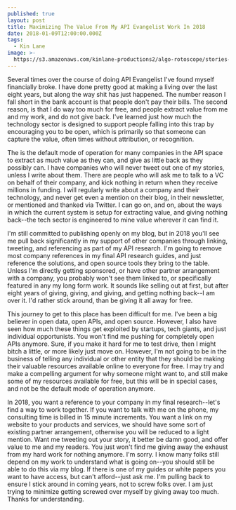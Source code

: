 ```yaml
---
published: true
layout: post
title: Maximizing The Value From My API Evangelist Work In 2018
date: 2018-01-09T12:00:00.000Z
tags:
  - Kin Lane
image: >-
  https://s3.amazonaws.com/kinlane-productions2/algo-rotoscope/stories-new/80_140_800_500_0_max_0_-5_-5.jpg
---
```

Several times over the course of doing API Evangelist I've found myself financially broke. I have done pretty good at making a living over the last eight years, but along the way shit has just happened. The number reason I fall short in the bank account is that people don't pay their bills. The second reason, is that I do way too much for free, and people extract value from me and my work, and do not give back. I've learned just how much the technology sector is designed to support people falling into this trap by encouraging you to be open, which is primarily so that someone can capture the value, often times without attribution, or recognition.

The is the default mode of operation for many companies in the API space to extract as much value as they can, and give as little back as they possibly can. I have companies who will never tweet out one of my stories, unless I write about them. There are people who will ask me to talk to a VC on behalf of their company, and kick nothing in return when they receive millions in funding. I will regularly write about a company and their technology, and never get even a mention on their blog, in their newsletter, or mentioned and thanked via Twitter. I can go on, and on, about the ways in which the current system is setup for extracting value, and giving nothing back--the tech sector is engineered to mine value wherever it can find it.

I'm still committed to publishing openly on my blog, but in 2018 you'll see me pull back significantly in my support of other companies through linking, tweeting, and referencing as part of my API research. I'm going to remove most company references in my final API research guides, and just reference the solutions, and open source tools they bring to the table. Unless I'm directly getting sponsored, or have other partner arrangement with a company, you probably won't see them linked to, or specifically featured in any my long form work. It sounds like selling out at first, but after eight years of giving, giving, and giving, and getting nothing back--I am over it. I'd rather stick around, than be giving it all away for free.

This journey to get to this place has been difficult for me. I've been a big believer in open data, open APIs, and open source. However, I also have seen how much these things get exploited by startups, tech giants, and just individual opportunists. You won't find me pushing for completely open APIs anymore. Sure, if you make it hard for me to test drive, then I might bitch a little, or more likely just move on. However, I'm not going to be in the business of telling any individual or other entity that they should be making their valuable resources available online to everyone for free. I may try and make a compelling argument for why someone might want to, and still make some of my resources available for free, but this will be in special cases, and not be the default mode of operation anymore.

In 2018, you want a reference to your company in my final research--let's find a way to work together. If you want to talk with me on the phone, my consulting time is billed in 15 minute increments. You want a link on my website to your products and services, we should have some sort of existing partner arrangement, otherwise you will be reduced to a light mention. Want me tweeting out your story, it better be damn good, and offer value to me and my readers. You just won't find me giving away the exhaust from my hard work for nothing anymore. I'm sorry. I know many folks still depend on my work to understand what is going on--you should still be able to do this via my blog. If there is one of my guides or white papers you want to have access, but can't afford--just ask me. I'm pulling back to ensure I stick around in coming years, not to screw folks over. I am just trying to minimize getting screwed over myself by giving away too much. Thanks for understanding.
